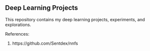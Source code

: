 <h2>Deep Learning Projects</h2>

This repository contains my deep learning projects, experiments, and explorations.


References:
<ol>
<li>https://github.com/Sentdex/nnfs</li>
</ol>

